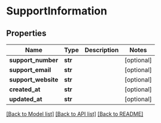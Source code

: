 # SupportInformation

## Properties
Name | Type | Description | Notes
------------ | ------------- | ------------- | -------------
**support_number** | **str** |  | [optional] 
**support_email** | **str** |  | [optional] 
**support_website** | **str** |  | [optional] 
**created_at** | **str** |  | [optional] 
**updated_at** | **str** |  | [optional] 

[[Back to Model list]](../README.md#documentation-for-models) [[Back to API list]](../README.md#documentation-for-api-endpoints) [[Back to README]](../README.md)


